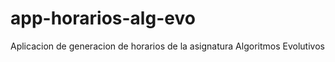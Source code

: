 # app-horarios-alg-evo
 Aplicacion de generacion de horarios de la asignatura Algoritmos Evolutivos
